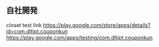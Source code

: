 ## 自社開発

closet test link 
https://play.google.com/store/apps/details?id=com.dltipt.couponkun
https://play.google.com/apps/testing/com.dltipt.couponkun
